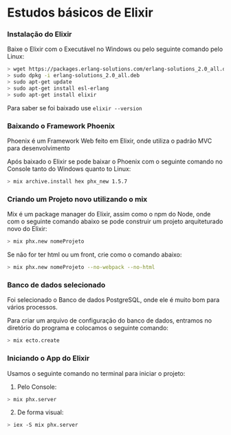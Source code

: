 # Estudos básicos de Elixir

### Instalação do Elixir

Baixe o Elixir com o Executável no Windows ou pelo seguinte comando pelo Linux:

```bash
> wget https://packages.erlang-solutions.com/erlang-solutions_2.0_all.deb
> sudo dpkg -i erlang-solutions_2.0_all.deb
> sudo apt-get update
> sudo apt-get install esl-erlang
> sudo apt-get install elixir
```

Para saber se foi baixado use `elixir --version`

### Baixando o Framework Phoenix

Phoenix é um Framework Web feito em Elixir, onde utiliza o padrão MVC para desenvolvimento

Após baixado o Elixir se pode baixar o Phoenix com o seguinte comando no Console tanto do Windows quanto to Linux:

```bash
> mix archive.install hex phx_new 1.5.7
```


### Criando um Projeto novo utilizando o mix

Mix é um package manager do Elixir, assim como o npm do Node, onde com o seguinte comando abaixo se pode construir um projeto arquiteturado novo do Elixir:

```bash
> mix phx.new nomeProjeto
```

Se não for ter html ou um front, crie como o comando abaixo:

```bash
> mix phx.new nomeProjeto --no-webpack --no-html
``` 

### Banco de dados selecionado

Foi selecionado o Banco de dados PostgreSQL, onde ele é muito bom para vários processos.

Para criar um arquivo de configuração do banco de dados, entramos no diretório do programa e colocamos o seguinte comando:

```bash
> mix ecto.create
```

### Iniciando o App do Elixir

Usamos o seguinte comando no terminal para iniciar o projeto:

1) Pelo Console:

```bash
> mix phx.server
```

2) De forma visual:

```bash
> iex -S mix phx.server
```

